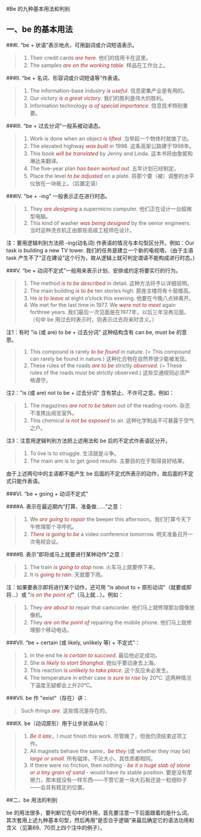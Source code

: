 #Be 的九种基本用法和判别

## 一、be 的基本用法

###I. “be + 状语”表示地点，可用副词或介词短语表示。
> 1. Their credit cards *are here*. 他们的信用卡在这里。
> 2. The samples *are on the working table*. 样品在工作台上。

###II. “be + 名词、形容词或介词短语等”作表语。
> 1. The information-base industry *is useful*. 信息密集产业是有用的。
> 2. Our victory *is a great victory*. 我们的胜利是伟大的胜利。
> 3. Information technology *is of special importance*. 信息技术特别重要。

###III. “be + 过去分词”一般系被动语态。
> 1. Work is done when an object *is lifted*. 当举起一个物体时就做了功。
> 2. The elevated highway *was built* in 1998. 这条高架公路建于1998年。
> 3. This book *will be translated* by Jenny and Linda. 这本书将由詹妮和琳达来翻译。
> 4. The five-year plan *has been worked out*. 五年计划已经制定。
> 5. Place the level *to be adjusted* on a plate. 将那个要（被）调整的水平仪放在一块板上。（后置定语）

###Ⅳ. "be + -ing" 一般表示正在进行时态。
> 1. They *are designing* a supermicro computer. 他们正在设计一台超微型电脑。
> 2. This kind of washer *was being designed* by the senior engineers. 当时这种洗衣机正由那些高级工程师在设计。

注：要用逻辑判别方法把 -ing(动名词) 作表语的情况与本句型区分开。例如：Our task is building a new TV tower. 我们的任务是建立一个新的电视塔。（由于主语 task 产生不了“正在建设”这个行为，故从逻辑上就可判定谓语不能构成进行时态。)

###Ⅴ. “be + 动词不定式”一般用来表示计划、安排或约定将要实行的行为。
> 1. The method *is to be described* in detail. 这种方法将予以详细说明。
> 2. The main building *is to be* ten stories high. 那座主楼将有十层楼高。
> 3. He *is to leave* at eight o’clock this evening. 他要在今晚八点钟离开。
> 4. We met for the last time in 1977. We *were not to meet* again forthree years. 我们最后一次见面是在1977年，以后三年没再见面。（句中 be 用过去时表示时，则表示过去将来时含义。）

注1：有时 "is (或 are) to be + 过去分词" 这种结构含有 can be, must be 的意思。

> 1) This compound *is* rarely *to be found* in nature. (= This compound can rarely be found in nature.) 这种化合物在自然界很少能被发现。  
> 2) These rules of the roads *are to be* strictly *observed*. (= These rules of the roads must be strictly observed.) 这些交通规则必须严格遵守。

注2："is (或 are) not to be + 过去分词" 含有禁止、不许可之意。例如：

> 1) The magazines *are not to be taken* out of the reading-room. 杂志不准携出阅览室外。  
> 2) This chemical *is not be exposed* to air. 这种化学制品不可暴露于空气之户。

注3：注意用逻辑判别方法把上述用法和 be 后的不定式作表语区分开。

> 1) To live is to struggle. 生活就是斗争。  
> 2) The main aim is to get good results. 主要目的在于取得良好结果。

由于上述两句中的主语都不能产生 be 后面的不定式所表示的动作，故后面的不定式只能作表语。

###Ⅵ. “be + going + 动词不定式”

####A. 表示在最近期内“打算、准备做……”之意：
>1. We *are going to repair* the beeper this afternoon。我们打算今天下午修理那个寻呼机。
>2. *There is going to be* a video conference tomorrow. 明天准备召开一次电视会议。

####B. 表示“即将或马上就要进行某种动作”之意：
>1. The train *is going to stop* now. 火车马上就要停下来。
>2. It is *going to rain*. 天就要下雨。

注：如果要表示即将进行某个动作，还可用 "is about to + 原形动词"（就要或即将…）或 "*is on the point of*"（马上就…）。例如：
>1. They *are about to* repair that camcorder. 他们马上就修理那台摄像放像机。
>2. They *are on the point of* repairing the mobile phone. 他们马上就修理那个移动电话。

###Ⅶ. “be + certain (或 likely, unlikely 等) + 不定式”：
>1. In the end he *is certain to succeed*. 最后他必定成功。
>2. She *is likely to start Shanghai*. 她似乎要动身去上海。
>3. This reaction *is unlikely to take place*. 这个反应未必发生。
>4. The temperature in either case *is sure to rise* by 20℃. 这两种情况下温度无疑都会上升20℃。

###Ⅶ. be 作 "exist"（存在）讲：
> Such things *are*. 这些情况是存在的。

###Ⅸ. be（动词原形）用于让步状语从句：
>1. *Be it late*，I must finish this work. 尽管晚了，但我仍须结束这项工作。
>2. All magnets behave the same，*be they* (或 whether they may be) *large or small*. 所有磁体，不论大小，其性质都相同。
>3. If there were no friction, then nothing - *be it a huge slab of stone or a tiny grain of sand* - would have its stable position. 要是没有摩擦力，那末就没有一样东西——不管它是一块大石板还是一粒细砂子——会具有稳定的位置。

##二、be 用法的判别

be 的用法很多，要判断它在句中的作用，首先要注意一下后面跟着的是什么词，其次套用上述九种基本句型，然后再用“是否合乎逻辑“来最后确定它的语法功用和含义（见第69、70页上四个注中的例子）。

<style>em {color: brown;}</style>